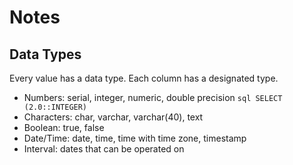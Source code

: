 # Notes

## Data Types

Every value has a data type. Each column has a designated type.

- Numbers: serial, integer, numeric, double precision `sql SELECT (2.0::INTEGER)`
- Characters: char, varchar, varchar(40), text
- Boolean: true, false
- Date/Time: date, time, time with time zone, timestamp
- Interval: dates that can be operated on
